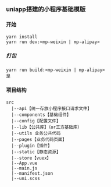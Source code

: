 ### uniapp搭建的小程序基础模版

#### 开始
```
yarn install
yarn run dev:<mp-weixin | mp-alipay>
```

##### 打包
```
yarn run build:<mp-weixin | mp-alipay>
是
```

#### 项目结构
```text
src
  |--api【统一存放小程序接口请求文件】
  |--components【基础组件】
  |--config【配置文件】
  |--lib【公共库】（or三方基础库）
  |--utils 业务公共代码
  |--pages【业务代码页面】
  |--plugin【插件】
  |--static【静态资源】
  |--store【vuex】
  |--App.vue
  |--main.js
  |--manifest.json
  |--uni.scss

```
